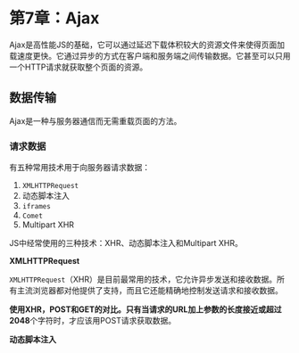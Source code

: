 ﻿# 第7章：Ajax #

Ajax是高性能JS的基础，它可以通过延迟下载体积较大的资源文件来使得页面加载速度更快。它通过异步的方式在客户端和服务端之间传输数据。它甚至可以只用一个HTTP请求就获取整个页面的资源。

## 数据传输 ##

Ajax是一种与服务器通信而无需重载页面的方法。

### 请求数据 ###

有五种常用技术用于向服务器请求数据：

1. `XMLHTTPRequest`
2. 动态脚本注入
3. `iframes`
4. `Comet`
5. Multipart XHR

JS中经常使用的三种技术：XHR、动态脚本注入和Multipart XHR。

**XMLHTTPRequest**

`XMLHTTPRequest`（XHR）是目前最常用的技术，它允许异步发送和接收数据。所有主流浏览器都对他提供了支持，而且它还能精确地控制发送请求和接收数据。

**使用XHR，POST和GET的对比。**只有当请求的URL加上参数的长度接近或超过**2048**个字符时，才应该用POST请求获取数据。

**动态脚本注入**


